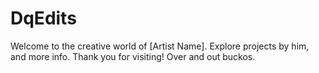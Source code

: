 # DqEdits
Welcome to the creative world of [Artist Name]. Explore projects by him, and more info. Thank you for visiting! Over and out buckos.
